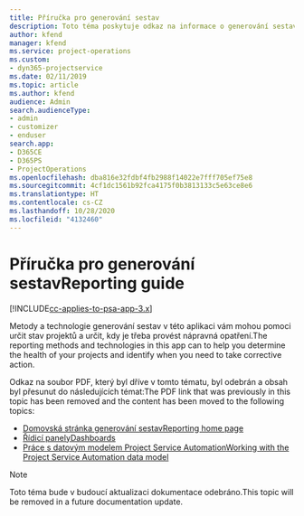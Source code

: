 ```yaml
---
title: Příručka pro generování sestav
description: Toto téma poskytuje odkaz na informace o generování sestav.
author: kfend
manager: kfend
ms.service: project-operations
ms.custom:
- dyn365-projectservice
ms.date: 02/11/2019
ms.topic: article
ms.author: kfend
audience: Admin
search.audienceType:
- admin
- customizer
- enduser
search.app:
- D365CE
- D365PS
- ProjectOperations
ms.openlocfilehash: dba816e32fdbf4fb2988f14022e7fff705ef75e8
ms.sourcegitcommit: 4cf1dc1561b92fca4175f0b3813133c5e63ce8e6
ms.translationtype: HT
ms.contentlocale: cs-CZ
ms.lasthandoff: 10/28/2020
ms.locfileid: "4132460"
---
```

# <a name="reporting-guide"></a><span data-ttu-id="8adeb-103">Příručka pro generování sestav</span><span class="sxs-lookup"><span data-stu-id="8adeb-103">Reporting guide</span></span>

[!INCLUDE[cc-applies-to-psa-app-3.x](../../includes/cc-applies-to-psa-app-3x.md)]

<span data-ttu-id="8adeb-104">Metody a technologie generování sestav v této aplikaci vám mohou pomoci určit stav projektů a určit, kdy je třeba provést nápravná opatření.</span><span class="sxs-lookup"><span data-stu-id="8adeb-104">The reporting methods and technologies in this app can to help you determine the health of your projects and identify when you need to take corrective action.</span></span> 

<span data-ttu-id="8adeb-105">Odkaz na soubor PDF, který byl dříve v tomto tématu, byl odebrán a obsah byl přesunut do následujících témat:</span><span class="sxs-lookup"><span data-stu-id="8adeb-105">The PDF link that was previously in this topic has been removed and the content has been moved to the following topics:</span></span>

- [<span data-ttu-id="8adeb-106">Domovská stránka generování sestav</span><span class="sxs-lookup"><span data-stu-id="8adeb-106">Reporting home page</span></span>](../reports-reporting-dynamics-365-project-service.md)
- [<span data-ttu-id="8adeb-107">Řídicí panely</span><span class="sxs-lookup"><span data-stu-id="8adeb-107">Dashboards</span></span>](../reports-dashboards.md)
- [<span data-ttu-id="8adeb-108">Práce s datovým modelem Project Service Automation</span><span class="sxs-lookup"><span data-stu-id="8adeb-108">Working with the Project Service Automation data model</span></span>](../reports-working-project-service-data-model.md)

> [!NOTE]
> <span data-ttu-id="8adeb-109">Toto téma bude v budoucí aktualizaci dokumentace odebráno.</span><span class="sxs-lookup"><span data-stu-id="8adeb-109">This topic will be removed in a future documentation update.</span></span> 
